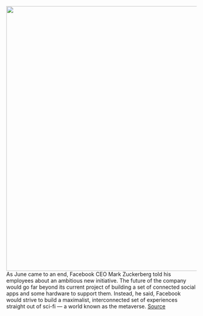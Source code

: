 <img src='https://cdn.vox-cdn.com/thumbor/uAm6_rP2zt5-Zj9jfCfvN9fURaU=/0x0:2040x1360/1200x675/filters:focal(857x517:1183x843)/cdn.vox-cdn.com/uploads/chorus_image/image/69616727/acastro_072121_4674_zuckerberg_3.5.jpg' width='700px' /><br/>
As June came to an end, Facebook CEO Mark Zuckerberg told his employees about an ambitious new initiative. The future of the company would go far beyond its current project of building a set of connected social apps and some hardware to support them. Instead, he said, Facebook would strive to build a maximalist, interconnected set of experiences straight out of sci-fi — a world known as the metaverse.
<a href='https://www.theverge.com/22588022/mark-zuckerberg-facebook-ceo-metaverse-interview'> Source <a/>
